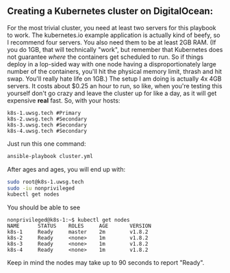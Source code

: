 ## Creating a Kubernetes cluster on DigitalOcean:

For the most trivial cluster, you need at least two servers for this playbook to work. The kubernetes.io example application is actually kind of beefy, so I recommend four servers. You also need them to be at least 2GB RAM. (If you do 1GB, that will technically "work", but remember that Kubernetes does not guarantee *where* the containers get scheduled to run. So if things deploy in a lop-sided way with one node having a disproportionately large number of the containers, you'll hit the physical memory limit, thrash and hit swap. You'll really hate life on 1GB.) The setup I am doing is actually 4x 4GB servers. It costs about $0.25 an hour to run, so like, when you're testing this yourself don't go crazy and leave the cluster up for like a day, as it will get expensive **real** fast. So, with your hosts:

```
k8s-1.uwsg.tech #Primary
k8s-2.uwsg.tech #Secondary
k8s-3.uwsg.tech #Secondary
k8s-4.uwsg.tech #Secondary
```

Just run this one command:

```bash
ansible-playbook cluster.yml
```

After ages and ages, you will end up with:

```bash
sudo root@k8s-1.uwsg.tech
sudo -iu nonprivileged
kubectl get nodes
```

You should be able to see

```
nonprivileged@k8s-1:~$ kubectl get nodes
NAME      STATUS    ROLES     AGE       VERSION
k8s-1     Ready     master    2m        v1.8.2
k8s-2     Ready     <none>    1m        v1.8.2
k8s-3     Ready     <none>    1m        v1.8.2
k8s-4     Ready     <none>    1m        v1.8.2
```

Keep in mind the nodes may take up to 90 seconds to report "Ready".
